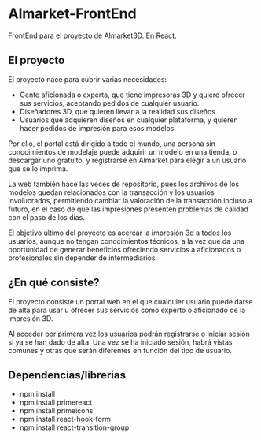 # Almarket-FrontEnd
 FrontEnd para el proyecto de Almarket3D. En React.
 
 ## El proyecto
 El proyecto nace para cubrir varias necesidades:
-	Gente aficionada o experta, que tiene impresoras 3D y quiere ofrecer sus servicios, aceptando pedidos de cualquier usuario.
-	Diseñadores 3D, que quieren llevar a la realidad sus diseños
-	Usuarios que adquieren diseños en cualquier plataforma, y quieren hacer pedidos de impresión para esos modelos.

Por ello, el portal está dirigido a todo el mundo, una persona sin conocimientos de modelaje puede adquirir un modelo en una tienda, o descargar uno gratuito, y registrarse en Almarket para elegir a un usuario que se lo imprima.

La web también hace las veces de repositorio, pues los archivos de los modelos quedan relacionados con la transacción y los usuarios involucrados, permitiendo cambiar la valoración de la transacción incluso a futuro, en el caso de que las impresiones presenten problemas de calidad con el paso de los días.

El objetivo último del proyecto es acercar la impresión 3d a todos los usuarios, aunque no tengan conocimientos técnicos, a la vez que da una oportunidad de generar beneficios ofreciendo servicios a aficionados o profesionales sin depender de intermediarios. 

 
 ## ¿En qué consiste?
 El proyecto consiste un portal web en el que cualquier usuario puede darse de alta para usar u ofrecer sus servicios como experto o aficionado de la impresión 3D.

Al acceder por primera vez los usuarios podrán registrarse o iniciar sesión si ya se han dado de alta.
Una vez se ha iniciado sesión, habrá vistas comunes y otras que serán diferentes en función del tipo de usuario.

 
## Dependencias/librerías
- npm install
- npm install primereact
- npm install primeicons
- npm install react-hook-form
- npm install react-transition-group
